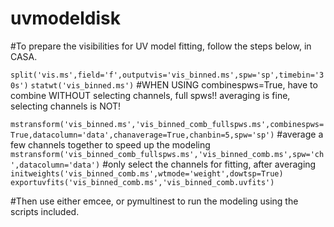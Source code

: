 # uvmodeldisk
#To prepare the visibilities for UV model fitting, follow the steps below, in CASA.

```split('vis.ms',field='f',outputvis='vis_binned.ms',spw='sp',timebin='30s')```
```statwt('vis_binned.ms')```
#WHEN USING combinespws=True, have to combine WITHOUT selecting channels, full spws!!  averaging is fine, selecting channels is NOT!

```mstransform('vis_binned.ms','vis_binned_comb_fullspws.ms',combinespws=True,datacolumn='data',chanaverage=True,chanbin=5,spw='sp')``` #average a few channels together to speed up the modeling
```mstransform('vis_binned_comb_fullspws.ms','vis_binned_comb.ms',spw='ch',datacolumn='data')``` #only select the channels for fitting, after averaging
```initweights('vis_binned_comb.ms',wtmode='weight',dowtsp=True)```
```exportuvfits('vis_binned_comb.ms','vis_binned_comb.uvfits')```

#Then use either emcee, or pymultinest to run the modeling using the scripts included.
